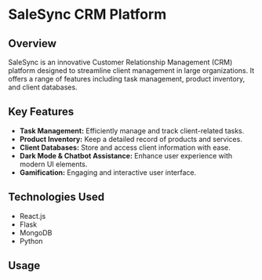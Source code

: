 # SaleSync CRM Platform

## Overview
SaleSync is an innovative Customer Relationship Management (CRM) platform designed to streamline client management in large organizations. It offers a range of features including task management, product inventory, and client databases.

## Key Features
- **Task Management:** Efficiently manage and track client-related tasks.
- **Product Inventory:** Keep a detailed record of products and services.
- **Client Databases:** Store and access client information with ease.
- **Dark Mode & Chatbot Assistance:** Enhance user experience with modern UI elements.
- **Gamification:** Engaging and interactive user interface.

## Technologies Used
- React.js
- Flask
- MongoDB
- Python

## Usage

